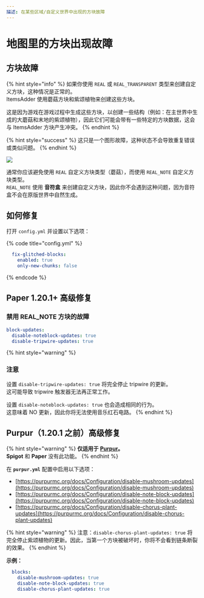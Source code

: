 ```yaml
---
描述: 在某些区域/自定义世界中出现的方块故障
---
```


# 地图里的方块出现故障

## 方块故障

{% hint style="info" %}
如果你使用 `REAL` 或 `REAL_TRANSPARENT` 类型来创建自定义方块，这种情况是正常的。  
ItemsAdder 使用蘑菇方块和紫颂植物来创建这些方块。

这是因为游戏在游戏过程中生成这些方块，以创建一些结构（例如：在主世界中生成的大蘑菇和末地的紫颂植物），因此它们可能会带有一些特定的方块数据，这会与 ItemsAdder 方块产生冲突。
{% endhint %}

{% hint style="success" %}
这只是一个图形故障，这种状态不会导致重复错误或类似问题。
{% endhint %}

![](<../../../.gitbook/assets/image (50) (1) (1) (1).png>)

通常你应该避免使用 `REAL` 自定义方块类型（蘑菇），而使用 `REAL_NOTE` 自定义方块类型。  
`REAL_NOTE` 使用 **音符盒** 来创建自定义方块，因此你不会遇到这种问题，因为音符盒不会在原版世界中自然生成。

## 如何修复

打开 `config.yml` 并设置以下选项：

{% code title="config.yml" %}
```yaml
  fix-glitched-blocks:
    enabled: true
    only-new-chunks: false
```
{% endcode %}

## Paper 1.20.1+ 高级修复

### 禁用 REAL_NOTE 方块的故障

```yaml
block-updates:
  disable-noteblock-updates: true
  disable-tripwire-updates: true
```

{% hint style="warning" %}
### 注意

设置 `disable-tripwire-updates: true` 将完全停止 tripwire 的更新。  
这可能导致 tripwire 触发器无法再正常工作。

设置 `disable-noteblock-updates: true` 也会造成相同的行为。  
这意味着 NO 更新，因此你将无法使用音乐红石电路。
{% endhint %}

## Purpur（1.20.1 之前）高级修复

{% hint style="warning" %}
**仅适用于** [**Purpur**](https://purpur.pl3x.net)**。**  
**Spigot** 和 **Paper** 没有此功能。
{% endhint %}

在 **`purpur.yml`** 配置中启用以下选项：

* [https://purpurmc.org/docs/Configuration/disable-mushroom-updates](https://purpurmc.org/docs/Configuration/disable-mushroom-updates)
* [https://purpurmc.org/docs/Configuration/disable-note-block-updates](https://purpurmc.org/docs/Configuration/disable-note-block-updates)
* [https://purpurmc.org/docs/Configuration/disable-chorus-plant-updates](https://purpurmc.org/docs/Configuration/disable-chorus-plant-updates)

{% hint style="warning" %}
注意：`disable-chorus-plant-updates: true` 将完全停止紫颂植物的更新。因此，当第一个方块被破坏时，你将不会看到链条断裂的效果。
{% endhint %}

**示例：**

```yaml
  blocks:
    disable-mushroom-updates: true
    disable-note-block-updates: true
    disable-chorus-plant-updates: true
```

